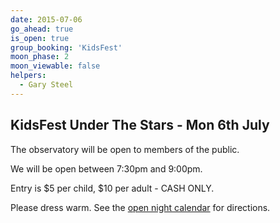 ```yaml
---
date: 2015-07-06
go_ahead: true
is_open: true
group_booking: 'KidsFest'
moon_phase: 2
moon_viewable: false
helpers:
  - Gary Steel
---
```

KidsFest Under The Stars - Mon 6th July
---------------------------------------

The observatory will be open to members of the public.

We will be open between 7:30pm and 9:00pm.

Entry is $5 per child, $10 per adult - CASH ONLY.

Please dress warm.  See the [open night calendar](/open-nights/calendar.html)
for directions.
